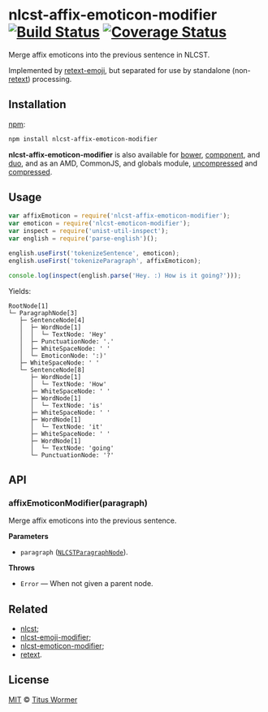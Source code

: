 # nlcst-affix-emoticon-modifier [![Build Status](https://img.shields.io/travis/wooorm/nlcst-affix-emoticon-modifier.svg)](https://travis-ci.org/wooorm/nlcst-affix-emoticon-modifier) [![Coverage Status](https://img.shields.io/codecov/c/github/wooorm/nlcst-affix-emoticon-modifier.svg)](https://codecov.io/github/wooorm/nlcst-affix-emoticon-modifier)

Merge affix emoticons into the previous sentence in NLCST.

Implemented by [retext-emoji](https://github.com/wooorm/retext-emoji), but
separated for use by standalone (non-[retext](https://github.com/wooorm/retext))
processing.

## Installation

[npm](https://docs.npmjs.com/cli/install):

```bash
npm install nlcst-affix-emoticon-modifier
```

**nlcst-affix-emoticon-modifier** is also available for [bower](http://bower.io/#install-packages),
[component](https://github.com/componentjs/component), and
[duo](http://duojs.org/#getting-started), and as an AMD, CommonJS, and globals
module, [uncompressed](nlcst-affix-emoticon-modifier.js) and [compressed](nlcst-affix-emoticon-modifier.min.js).

## Usage

```javascript
var affixEmoticon = require('nlcst-affix-emoticon-modifier');
var emoticon = require('nlcst-emoticon-modifier');
var inspect = require('unist-util-inspect');
var english = require('parse-english')();

english.useFirst('tokenizeSentence', emoticon);
english.useFirst('tokenizeParagraph', affixEmoticon);

console.log(inspect(english.parse('Hey. :) How is it going?')));
```

Yields:

```text
RootNode[1]
└─ ParagraphNode[3]
   ├─ SentenceNode[4]
   │  ├─ WordNode[1]
   │  │  └─ TextNode: 'Hey'
   │  ├─ PunctuationNode: '.'
   │  ├─ WhiteSpaceNode: ' '
   │  └─ EmoticonNode: ':)'
   ├─ WhiteSpaceNode: ' '
   └─ SentenceNode[8]
      ├─ WordNode[1]
      │  └─ TextNode: 'How'
      ├─ WhiteSpaceNode: ' '
      ├─ WordNode[1]
      │  └─ TextNode: 'is'
      ├─ WhiteSpaceNode: ' '
      ├─ WordNode[1]
      │  └─ TextNode: 'it'
      ├─ WhiteSpaceNode: ' '
      ├─ WordNode[1]
      │  └─ TextNode: 'going'
      └─ PunctuationNode: '?'
```

## API

### affixEmoticonModifier(paragraph)

Merge affix emoticons into the previous sentence.

**Parameters**

*   `paragraph` ([`NLCSTParagraphNode`](https://github.com/wooorm/nlcst#paragraphnode)).

**Throws**

*   `Error` — When not given a parent node.

## Related

*   [nlcst](https://github.com/wooorm/nlcst);
*   [nlcst-emoji-modifier](https://github.com/wooorm/nlcst-emoji-modifier);
*   [nlcst-emoticon-modifier](https://github.com/wooorm/nlcst-emoticon-modifier);
*   [retext](https://github.com/wooorm/retext).

## License

[MIT](LICENSE) © [Titus Wormer](http://wooorm.com)
